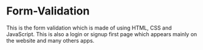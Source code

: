 # Form-Validation
This is the form validation which is made of using HTML, CSS and JavaScript. This is also a login or signup first page which appears mainly on the website and many others apps.
